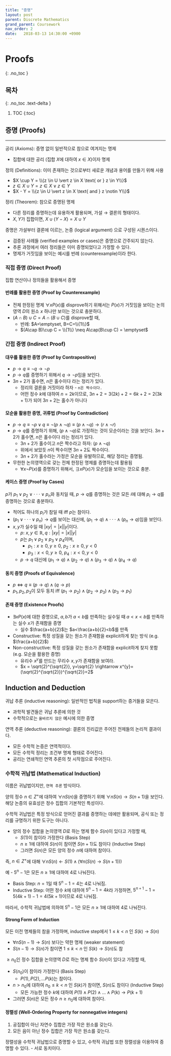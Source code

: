 ```yaml
---
title: "증명"
layout: post
parent: Discrete Mathematics
grand_parent: Coursework
nav_order: 2
date:   2018-03-13 14:30:00 +0900
---
```


# Proofs
{: .no_toc }

## 목차
{: .no_toc .text-delta }

1. TOC
{:toc}

## 증명 (Proofs)
---
공리 (Axioms): 증명 없이 일반적으로 참으로 여겨지는 명제
- 집합에 대한 공리 (집합 $X$에 대하여 $x \in X$)이자 명제

정의 (Definitions): 이미 존재하는 것으로부터 새로운 개념과 용어를 만들기 위해 사용
- $X \cup Y = \\{z \in U \vert z \in X \text{ or } z \in Y\\}$
- $z \in X \cup Y = z \in X \vee z \in Y$
- $X - Y = \\{z \in U \vert z \in X \text{ and } z \notin Y\\}$

정리 (Theorem): 참으로 증명된 명제
- 다른 정리를 증명하는데 유용하게 활용되며, 가설 $\rightarrow$ 결론의 형태이다.
- $X, Y$가 집합이면, $X\cup (Y-X) = X \cup Y$


증명은 가설부터 결론에 이르는, 논증 (logical argument) 으로 구성된 시퀀스이다.
- 검증된 사례들 (verified examples or cases)은 증명으로 간주되지 않는다.
- 추론 과정에서 여러 정리들은 이미 증명되었다고 가정할 수 있다.
- 명제가 거짓임을 보이는 예시를 반례 (counterexample)이라 한다.

### 직접 증명 (Direct Proof)
집합 연산이나 정의들을 활용해서 증명

#### 반례를 활용한 증명 (Proof by Counterexample)
- 전체 한정된 명제 $\forall x P(x)$를 disprove하기 위해서는 $P(x)$가 거짓임을 보이는 논의영역 $D$의 원소 $x$ 하나만 보이는 것으로 충분하다.
- $(A\cap B)\cup C = A\cap(B\cup C)$를 disprove할 때,
    - 반례: $A=\emptyset, B=C=\\{1\\}$
    - $(A\cap B)\cup C = \\{1\\} \neq A\cap(B\cup C) = \emptyset$

### 간접 증명 (Indirect Proof)
#### 대우를 활용한 증명 (Proof by Contrapositive)
- $p \rightarrow q \equiv \neg q \rightarrow \neg p$
- $p \rightarrow q$를 증명하기 위해서 $q \rightarrow \neg p$임을 보인다.
- $3n+2$가 홀수면, $n$은 홀수이다 라는 정리가 있다.
    - 정리의 결론을 거짓이라 하자 - `n은 짝수이다.`
    - 어떤 정수 $k$에 대하여 $n = 2k$이므로, $3n+2 = 3(2k)+2 = 6k+2 = 2(3k+1)$가 되어 $3n+2$는 홀수가 아니다

#### 모순을 활용한 증명, 귀류법 (Proof by Contradiction)
- $p \rightarrow q \equiv \neg p \vee q \equiv \neg(p\wedge\neg q) \equiv (p\wedge\neg q) \rightarrow (r\wedge \neg r)$
- $p \rightarrow q$를 증명하기 위해, $(p\wedge\neg q)$로 가정하는 것이 모순이라는 것을 보인다.
$3n+2$가 홀수면, $n$은 홀수이다 라는 정리가 있다.
    - $3n+2$가 홀수이고 $n$은 짝수라고 하자: $(p\wedge\neg q)$
    - 위에서 보았듯 $n$이 짝수이면 $3n+2$도 짝수이다.
    - $3n+2$가 홀수라는 가정은 모순을 유발하므로, 해당 정리는 증명됨.
- 무한한 논의영역으로 갖는 전체 한정된 명제를 증명하는데 활용됨
    - $\forall x \neg P(x)$를 증명하기 위해서, $\exists x P(x)$가 모순임을 보이는 것으로 충분.

#### 케이스 증명 (Proof by Cases)

$p$가 $p_{1}\vee p_{2} \vee \cdot\cdot\cdot\vee p_{n}$와 동치일 때, $p\rightarrow q$를 증명하는 것은 모든 $i$에 대해 $p_{i} \rightarrow q$를 증명하는 것으로 충분하다.
- 적어도 하나의 $p_{i}$가 참일 때 $\text{iff } p$는 참이다.
- $(p_{1}\vee \cdot\cdot\cdot\vee p_{n})\rightarrow q$를 보이는 대신에, $(p_{1}\rightarrow q)\wedge\cdot\cdot\cdot\wedge(p_{n}\rightarrow q)$임을 보인다.
- $x, y$가 실수일 때 $\vert xy\vert=\vert x \vert\vert y\vert$이다.
    - $p$: $x, y \in \mathbb{R}, q: \vert xy\vert=\vert x \vert\vert y\vert$
    - $p$는 $p_{1}\vee p_{2}\vee p_{3}\vee p_{4}$이며,
        - $p_{1}: x\geq0, y\geq0$, $p_{2}: x\geq0, y<0$
        - $p_{3}: x<0, y\geq0$, $p_{4}: x<0, y<0$
    - $p\rightarrow q$ 대신에 $(p_{1}\rightarrow q)\wedge(p_{2}\rightarrow q)\wedge(p_{3}\rightarrow q)\wedge(p_{4}\rightarrow q)$

#### 동치 증명 (Proofs of Equivalence)

- $p\iff q \equiv (p\rightarrow q)\wedge (q \rightarrow p)$
- $p_{1}, p_{2}, p_{3}$이 모두 동치 iff $(p_{1}\rightarrow p_{2})\wedge(p_{2}\rightarrow p_{3})\wedge(p_{3}\rightarrow p_{1})$

#### 존재 증명 (Existence Proofs)
- $\exists x P(x)$에 대한 증명으로, $a, b$가 $a<b$를 만족하는 실수일 때 $a<x<b$를 만족하는 실수 $x$가 존재함을 증명
    - 실수 $\frac{a+b}{2}$는 $a<\frac{a+b}{2}<b$를 만족
- Constructive: 특정 성질을 갖는 원소가 존재함을 explicit하게 찾는 방식 (e.g. $\frac{a+b}{2}$)
- Non-constructive: 특정 성질을 갖는 원소가 존재함을 explicit하게 찾지 못함 (e.g. 모순을 활용한 증명)
    - 유리수 $x^{y}$를 만드는 무리수 $x, y$가 존재함을 보여라.
    - $x = \sqrt{2}^{\sqrt{2}}, y=\sqrt{2} \rightarrow x^{y}=(\sqrt{2}^{\sqrt{2}})^{\sqrt{2}}=2$

## Induction and Deduction
귀납 추론 (inductive reasoning): 일반적인 법칙을 support하는 증거들을 모은다.
- 과학적 발견들은 귀납 추론에 의한 것
- 수학적으로는 `올바르지 않은` 예시에 의한 증명

연역 추론 (deductive reasoning): 결론의 진리값은 주어진 전제들의 논리적 결과이다.
- 모든 수학적 논증은 연역적이다.
- 모든 수학적 정리는 조건부 명제 형태로 주어진다.
- 공리는 연쇄적인 연역 추론의 첫 시작점으로 주어진다.

### 수학적 귀납법 (Mathematical Induction)
이름은 귀납법이지만, `연역 추론` 방식이다.

양의 정수 $n \in Z^{+}$에 대하여 $\forall n S(n)$을 증명하기 위해 $\forall n S(n) \rightarrow S(n+1)$을 보인다. 해당 논증의 유효성은 정수 집합의 기본적인 특성이다. 

수학적 귀납법은 특정 방식으로 얻어진 결과를 증명하는 데에만 활용되며, 공식 또는 정리를 규명하기 위한 도구는 아니다.

* 양의 정수 집합을 논의영역 $D$로 하는 명제 함수 $S(n)$이 있다고 가정할 때,
    - $S(1)$이 참이라 가정한다 (Basis Step)
    - $n\geq1$에 대하여 $S(n)$이 참이면 $S(n+1)$도 참이다 (Inductive Step)
    - 그러면 $S(n)$은 모든 양의 정수 $n$에 대하여 참이다.

즉, $n \in Z^{+}$에 대해 $\forall n S(n) \leftarrow S(1) \wedge (\forall n(S(n) \rightarrow S(n+1)))$

예 - $5^{n}-1$은 모든 $n\geq 1$에 대하여 4로 나눠진다.
- Basis Step: $n=1$일 때 $5^{n}-1=4$는 4로 나눠짐.
- Inductive Step: 어떤 정수 $k$에 대하여 $5^{n}-1=4k$라 가정하면, $5^{n+1}-1=5(4k+1)-1=4(5k+1)$이므로 4로 나눠짐.

따라서, 수학적 귀납법에 의하여 $5^{n}-1$은 모든 $n\geq 1$에 대하여 4로 나눠진다.

#### Strong Form of Induction
모든 이전 명제들의 참을 가정하며, inductive step에서 $1\leq k < n$ 인 $S(k) \rightarrow S(n)$ 
* $\forall n S(n-1) \rightarrow S(n)$ 보다는 약한 명제 (weaker statement)
* $S(n-1) \rightarrow S(n)$가 참이면 $1\leq k < n$ 인 $S(k) \rightarrow S(n)$도 참

$\geq n_{0}$인 정수 집합을 논의영역 $D$로 하는 명제 함수 $S(n)$이 있다고 가정할 때,
- $S(n_{0})$이 참이라 가정한다 (Basis Step)
    - $P(1), P(2), ... P(k)$는 참이다.
- $n>n_{0}$에 대하여 $n_{0}\leq k<n$ 인 $S(k)$가 참이면, $S(n)$도 참이다 (Inductive Step)
    - 모든 가능한 정수 $k$에 대하여 $P(1) \wedge P(2) \wedge ... \wedge P(k) \rightarrow P(k+1)$
- 그러면 $S(n)$은 모든 정수 $n\geq n_{0}$에 대하여 참이다.

#### 정렬성 (Well-Ordering Property for nonnegative integers)
1. 공집합이 아닌 자연수 집합은 가장 작은 원소를 갖는다.
2. 모든 음이 아닌 정수 집합은 가장 작은 원소를 갖는다.

정렬성을 수학적 귀납법으로 증명할 수 있고, 수학적 귀납법 또한 정렬성을 이용하여 증명할 수 있다. - 서로 동치이다.